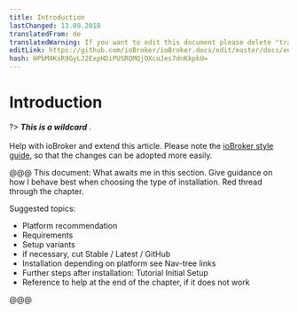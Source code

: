 ```yaml
---
title: Introduction
lastChanged: 13.09.2018
translatedFrom: de
translatedWarning: If you want to edit this document please delete "translatedFrom" field, elsewise this document will be translated automatically again
editLink: https://github.com/ioBroker/ioBroker.docs/edit/master/docs/en/install/README.md
hash: HPbM4KsR9GyLJ2ExpHDiPUSRQMQjOXcuJes7dnKkpkU=
---
```

# Introduction
?> ***This is a wildcard*** . <br><br> Help with ioBroker and extend this article. Please note the [ioBroker style guide](community/styleguidedoc), so that the changes can be adopted more easily.

@@@ This document: What awaits me in this section. Give guidance on how I behave best when choosing the type of installation. Red thread through the chapter.

Suggested topics:

* Platform recommendation
* Requirements
* Setup variants
* if necessary, cut Stable / Latest / GitHub
* Installation depending on platform see Nav-tree links
* Further steps after installation: Tutorial Initial Setup
* Reference to help at the end of the chapter, if it does not work

@@@